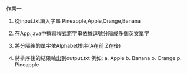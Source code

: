 作業一.

1. 從input.txt讀入字串
	 Pineapple,Apple,Orange,Banana
	 
2. 在App.java中撰寫程式將字串依據逗號分隔成多個英文單字

3. 將分隔後的單字依Alphabet排序(A在前 Z在後)

4. 將排序後的結果輸出到output.txt
  例如: 
  a. Apple
  b. Banana
  o. Orange
  p. Pineapple 